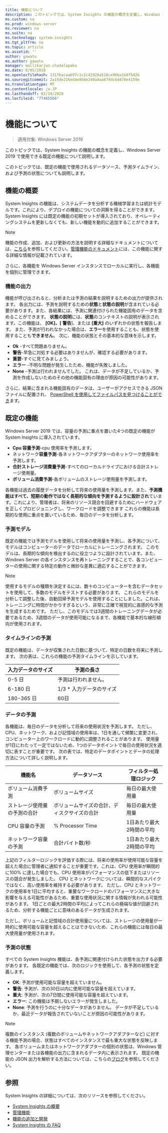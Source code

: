 ```yaml
---
title: 機能について
description: このトピックでは、System Insights の機能の概念を定義し、Windows Server 2019 で使用できる既定の機能について説明します。
ms.custom: na
ms.prod: windows-server
ms.reviewer: na
ms.suite: na
ms.technology: system-insights
ms.tgt_pltfrm: na
ms.topic: article
ms.assetid: ''
author: gawatu
ms.author: gawatu
manager: mallikarjun.chadalapaka
ms.date: 6/05/2018
ms.openlocfilehash: 131fbacaab97c1c2c42920a518ce96ba1b8f5d2b
ms.sourcegitcommit: 2a15de216edde8b8e240a4aa679dc6d470e4159e
ms.translationtype: MT
ms.contentlocale: ja-JP
ms.lasthandoff: 02/19/2020
ms.locfileid: "77465566"
---
```

# <a name="understanding-capabilities"></a>機能について

>適用対象: Windows Server 2019

このトピックでは、System Insights の機能の概念を定義し、Windows Server 2019 で使用できる既定の機能について説明します。 

このトピックでは、既定の機能で使用されるデータソース、予測タイムライン、および予測の状態についても説明します。 

## <a name="capability-overview"></a>機能の概要
System Insights の機能は、システムデータを分析する機械学習または統計モデルです。これにより、デプロイの機能についての洞察を得ることができます。 System Insights には既定の機能の初期セットが導入されており、オペレーティングシステムを更新しなくても、新しい機能を動的に追加することができます。 

>[!NOTE]
>機能の作成、追加、および更新の方法を説明する詳細なドキュメントについては、[こちら](adding-and-developing-capabilities.md)を参照してください。[管理機能のドキュメント](managing-capabilities.md)には、この機能に関する詳細な情報が記載されています。

さらに、各機能を Windows Server インスタンスでローカルに実行し、各機能を個別に管理できます。

### <a name="capability-outputs"></a>機能の出力
機能が呼び出されると、分析または予測の結果を説明するための出力が提供されます。 各出力には、予測を説明するための**状態**と**状態の説明**が含まれている必要があります。また、各結果には、予測に関連付けられた機能固有のデータを含めることができます。 **状態の説明**には、**状態**のコンテキストの説明が表示されます。この機能は、 **[OK]、[** **警告**]、または **[重大]** のいずれかの状態を報告します。 また、予測が行われなかった場合は、**エラー**を使用することも、状態を使用することも**できません**。 次に、機能の状態とその基本的な意味を示します。 

- **Ok** -すべて問題ありません。
- **警告**-早急に対処する必要はありませんが、確認する必要があります。 
- **重要**-すぐに見てみましょう。 
- **エラー** -不明な問題が発生したため、機能が失敗しました。 
- **None** -予測は行われませんでした。 これは、データが不足しているか、予測を作成しないためのその他の機能固有の理由が原因の可能性があります。 

さらに、結果に含まれる機能固有のデータは、ユーザーがアクセスできる JSON ファイルに配置され、 [PowerShell を使用してファイルパスを見つけることができ](https://docs.microsoft.com/windows-server/manage/system-insights/managing-capabilities#retrieving-capability-results)ます。 

## <a name="default-capabilities"></a>既定の機能
Windows Server 2019 では、容量の予測に重点を置いた4つの既定の機能が System Insights に導入されています。

- **Cpu 容量予測**-cpu 使用率を予測します。 
- ネットワーク**容量予測**-各ネットワークアダプターのネットワーク使用率を予測します。 
- **合計ストレージ消費量予測**-すべてのローカルドライブにおける合計ストレージ使用量。 
- **ボリューム消費予測**-各ボリュームのストレージ使用量を予測します。

各機能は過去の履歴データを分析して将来の使用量を予測します。また、**予測機能はすべて、短期の動作ではなく長期的な傾向を予測するように設計され**ています。これにより、管理者は、将来のリソース競合を回避するためにハードウェアを正しくプロビジョニングし、ワークロードを調整できます これらの機能は長期的な使用に重点を置いているため、毎日のデータを分析します。 

### <a name="forecasting-model"></a>予測モデル
既定の機能では予測モデルを使用して将来の使用量を予測し、各予測について、モデルはコンピューターのデータでローカルにトレーニングされます。 このモデルは、長期的な傾向を検出するのに役立つように設計されています。また、Windows Server の各インスタンスを再トレーニングすることで、各コンピューターの使用に関する特定の動作と微妙な差異に適応することができます。

>[!NOTE]
>使用するモデルの種類を決定するには、数十のコンピューターを含むデータセットを使用して、多数のモデルをテストする必要があります。 これらのモデルを分析して調整した後、自動回帰予測モデルを使用することにしました。これは、トレーニングに時間がかかりすぎるという、非常に正確で視覚的に直感的な予測を生成するためです。 ただし、このモデルでは3週間のトレーニングデータが必要であるため、3週間のデータが使用可能になるまで、各機能で基本的な線形傾向が使用されます。

### <a name="forecasting-timelines"></a>タイムラインの予測
既定の機能は、データが収集された日数に基づいて、特定の日数を将来に予測します。 次の表は、これらの機能の予測タイムラインを示しています。

| 入力データのサイズ | 予測の長さ |
| --------------- | --------------- |
| 0-5 日 | 予測は行われません。 |
| 6-180 日 | 1/3 * 入力データのサイズ |
| 180-365 日 | 60日 | 

### <a name="forecasting-data"></a>データの予測
各機能は、毎日のデータを分析して将来の使用状況を予測します。 ただし、CPU、ネットワーク、および記憶域の使用率は、1日を通して頻繁に変更され、コンピューター上のワークロードに動的に調整されることがあります。 使用量が1日にわたって一定ではないため、1つのデータポイントで毎日の使用状況を適切に表すことが重要です。 次の表では、特定のデータポイントとデータの処理方法について詳しく説明します。


| 機能名 | データソース | フィルター処理ロジック |
| --------------- | -------------- | ---------------- |
 ボリューム消費予測          | ボリュームサイズ                    | 毎日の最大使用量              
 ストレージ使用量の予測の合計   | ボリュームサイズの合計、ディスクサイズの合計              | 毎日の最大使用量             
 CPU 容量の予測                | % Processor Time  | 1日あたり最大2時間の平均   
 ネットワーク容量の予測         | 合計バイト数/秒         | 1日あたり最大2時間の平均  

上記のフィルターロジックを評価する際には、将来の使用率が使用可能な容量を超えた場合に管理者に通知することが重要です。これは、CPU 使用率が瞬間的に100% に達した場合でも、CPU 使用率がパフォーマンスの低下またはリソースの競合が発生しました。 CPU とネットワークについては、瞬間的なスパイクではなく、高い使用率を維持する必要があります。 ただし、CPU とネットワークの使用率を1日に平均すると、重要なワークロードのパフォーマンスに大きな影響を与える可能性があるため、重要な使用状況に関する情報が失われる可能性があります。 1日ごとの最大2時間の平均によってこれらの極端な値が回避されるため、分析する機能ごとに意味のあるデータが生成されます。

ただし、ボリュームと記憶域の合計使用量については、ストレージの使用量が一時的に使用可能な容量を超えることはできないため、これらの機能には毎日の最大使用量が使用されます。 

### <a name="forecasting-statuses"></a>予測の状態
すべての System Insights 機能は、各予測に関連付けられた状態を出力する必要があります。 各既定の機能では、次のロジックを使用して、各予測の状態を定義します。
- **OK**: 予測が使用可能な容量を超えていません。
- **警告**: 予測が、次の30日以内に使用可能な容量を超えています。 
- **重大**: 予測が、次の7日間に使用可能な容量を超えています。 
- **エラー**: この機能は予期しないエラーが発生しました。 
- **None**: 予測を行うのに十分なデータがありません。 データが不足しているか、最近データが報告されていないことが原因の可能性があります。

>[!NOTE]
>複数のインスタンス (複数のボリュームやネットワークアダプターなど) に対する機能予測の場合、状態はすべてのインスタンスで最も重大な状態を反映します。 各ボリュームまたはネットワークアダプターの個別の状態は、Windows 管理センターまたは各機能の出力に含まれるデータ内に表示されます。 既定の機能の JSON 出力を解析する方法については、こちらの[ブログ](https://aka.ms/systeminsights-mitigationscripts)を参照してください。 


## <a name="see-also"></a>参照
System Insights の詳細については、次のリソースを参照してください。

- [System Insights の概要](overview.md)
- [管理機能](managing-capabilities.md)
- [機能の追加と開発](adding-and-developing-capabilities.md)
- [System Insights の FAQ](faq.md)
